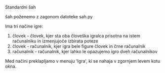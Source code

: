 Standardni šah

šah poženemo z zagonom datoteke sah.py

Ima tri načine igre:
1. človek - človek, kjer sta oba človeška igralca prisotna na istem računalniku in izmenjujoče izbirata poteze
2. človek - računalnik, kjer igra bele figure človek in črne računalnik
3. računalnik - računalnik, kjer lahko le opazujemo igro dveh računalnikov

Med načini preklapljamo v menuju 'Igra', ki se nahaja v zgornjem levem kotu okna.